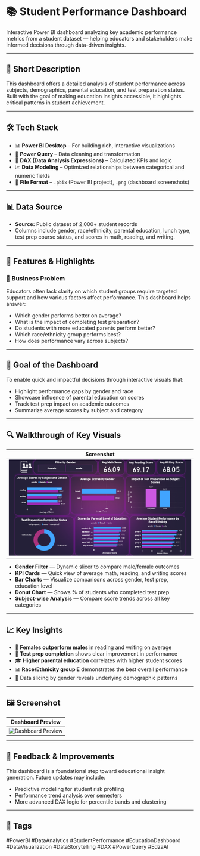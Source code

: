# 📚 Student Performance Dashboard

Interactive Power BI dashboard analyzing key academic performance metrics from a student dataset — helping educators and stakeholders make informed decisions through data-driven insights.

---

## 📄 Short Description

This dashboard offers a detailed analysis of student performance across subjects, demographics, parental education, and test preparation status. Built with the goal of making education insights accessible, it highlights critical patterns in student achievement.

---

## 🛠️ Tech Stack

- 📊 **Power BI Desktop** – For building rich, interactive visualizations
- 🔄 **Power Query** – Data cleaning and transformation
- 🧠 **DAX (Data Analysis Expressions)** – Calculated KPIs and logic
- 📈 **Data Modeling** – Optimized relationships between categorical and numeric fields
- 📁 **File Format** – `.pbix` (Power BI project), `.png` (dashboard screenshots)

---

## 📊 Data Source

- **Source:** Public dataset of 2,000+ student records  
- Columns include gender, race/ethnicity, parental education, lunch type, test prep course status, and scores in math, reading, and writing.

---

## 🚀 Features & Highlights

### 📌 Business Problem

Educators often lack clarity on which student groups require targeted support and how various factors affect performance. This dashboard helps answer:

- Which gender performs better on average?
- What is the impact of completing test preparation?
- Do students with more educated parents perform better?
- Which race/ethnicity group performs best?
- How does performance vary across subjects?

---

## 🎯 Goal of the Dashboard

To enable quick and impactful decisions through interactive visuals that:

- Highlight performance gaps by gender and race
- Showcase influence of parental education on scores
- Track test prep impact on academic outcomes
- Summarize average scores by subject and category

---

## 🔍 Walkthrough of Key Visuals

| Screenshot |
|------------|
| ![Dashboard Preview](https://github.com/utkarsh2035/Student_Performance_Analysis/blob/main/Student_Performace_Analysis.png) |

- **Gender Filter** — Dynamic slicer to compare male/female outcomes  
- **KPI Cards** — Quick view of average math, reading, and writing scores  
- **Bar Charts** — Visualize comparisons across gender, test prep, education level  
- **Donut Chart** — Shows % of students who completed test prep  
- **Subject-wise Analysis** — Compare score trends across all key categories

---

## 📈 Key Insights

- 🧠 **Females outperform males** in reading and writing on average  
- 🎯 **Test prep completion** shows clear improvement in performance  
- 🎓 **Higher parental education** correlates with higher student scores  
- 📊 **Race/Ethnicity group E** demonstrates the best overall performance  
- 🧩 Data slicing by gender reveals underlying demographic patterns

---

## 🖼️ Screenshot

| Dashboard Preview |
|-------------------|
| ![Dashboard Preview]((https://github.com/utkarsh2035/Student_Performance_Analysis/blob/main/Student_Performace_Analysis.png)) |

---

## 💬 Feedback & Improvements

This dashboard is a foundational step toward educational insight generation. Future updates may include:

- Predictive modeling for student risk profiling  
- Performance trend analysis over semesters  
- More advanced DAX logic for percentile bands and clustering  

---

## 🔖 Tags

#PowerBI #DataAnalytics #StudentPerformance #EducationDashboard #DataVisualization #DataStorytelling #DAX #PowerQuery #EdzaAI
